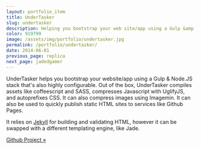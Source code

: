 ```yaml
---
layout: portfolio_item
title: UnderTasker
slug: undertasker
description: Helping you bootstrap your web site/app using a Gulp &amp; Node.js stack
color: 919799
image: /assets/img/portfolio/undertasker.jpg
permalink: /portfolio/undertasker/
date: 2014-06-01
previous_page: replica
next_page: jadedgamer
---
```


UnderTasker helps you bootstrap your website/app using a Gulp & Node.JS stack that's also highly configurable. Out of the box, UnderTasker compiles assets like coffeescript and SASS, compresses Javascript with UglifyJS, and autoprefixes CSS. It can also compress images using Imagemin. It can also be used to quickly publish static HTML sites to services like Github Pages.

It relies on [Jekyll](https://jekyllrb.com/) for building and validating HTML, however it can be swapped with a different templating engine, like Jade.

[Github Project &raquo;](https://github.com/underlost/undertasker)
